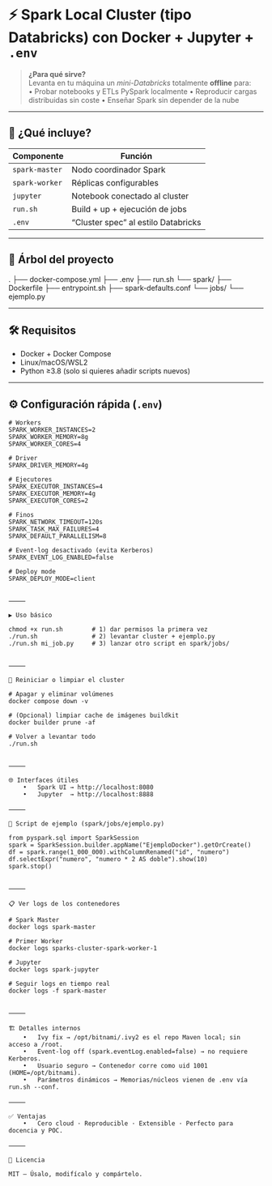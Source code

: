 # ⚡ Spark Local Cluster (tipo Databricks) con Docker + Jupyter + `.env`
> **¿Para qué sirve?**  
> Levanta en tu máquina un _mini-Databricks_ totalmente **offline** para:  
> • Probar notebooks y ETLs PySpark localmente • Reproducir cargas distribuidas sin coste • Enseñar Spark sin depender de la nube

---

## 🚀 ¿Qué incluye?
| Componente | Función |
|------------|---------|
| `spark-master` | Nodo coordinador Spark |
| `spark-worker` | Réplicas configurables |
| `jupyter` | Notebook conectado al cluster |
| `run.sh` | Build + up + ejecución de jobs |
| `.env` | “Cluster spec” al estilo Databricks |

---

## 📂 Árbol del proyecto

.
├── docker-compose.yml
├── .env
├── run.sh
└── spark/
    ├── Dockerfile
    ├── entrypoint.sh
    ├── spark-defaults.conf
    └── jobs/
        └── ejemplo.py

---

## 🛠️ Requisitos
* Docker + Docker Compose  
* Linux/macOS/WSL2  
* Python ≥3.8 (solo si quieres añadir scripts nuevos)

---

## ⚙️ Configuración rápida (`.env`)
```env
# Workers
SPARK_WORKER_INSTANCES=2
SPARK_WORKER_MEMORY=8g
SPARK_WORKER_CORES=4

# Driver
SPARK_DRIVER_MEMORY=4g

# Ejecutores
SPARK_EXECUTOR_INSTANCES=4
SPARK_EXECUTOR_MEMORY=4g
SPARK_EXECUTOR_CORES=2

# Finos
SPARK_NETWORK_TIMEOUT=120s
SPARK_TASK_MAX_FAILURES=4
SPARK_DEFAULT_PARALLELISM=8

# Event-log desactivado (evita Kerberos)
SPARK_EVENT_LOG_ENABLED=false

# Deploy mode
SPARK_DEPLOY_MODE=client


⸻

▶️ Uso básico

chmod +x run.sh        # 1) dar permisos la primera vez
./run.sh               # 2) levantar cluster + ejemplo.py
./run.sh mi_job.py     # 3) lanzar otro script en spark/jobs/


⸻

🔄 Reiniciar o limpiar el cluster

# Apagar y eliminar volúmenes
docker compose down -v

# (Opcional) limpiar cache de imágenes buildkit
docker builder prune -af

# Volver a levantar todo
./run.sh


⸻

🌐 Interfaces útiles
	•	Spark UI → http://localhost:8080
	•	Jupyter  → http://localhost:8888

⸻

🧪 Script de ejemplo (spark/jobs/ejemplo.py)

from pyspark.sql import SparkSession
spark = SparkSession.builder.appName("EjemploDocker").getOrCreate()
df = spark.range(1_000_000).withColumnRenamed("id", "numero")
df.selectExpr("numero", "numero * 2 AS doble").show(10)
spark.stop()


⸻

📋 Ver logs de los contenedores

# Spark Master
docker logs spark-master

# Primer Worker
docker logs sparks-cluster-spark-worker-1

# Jupyter
docker logs spark-jupyter

# Seguir logs en tiempo real
docker logs -f spark-master


⸻

🏗️ Detalles internos
	•	Ivy fix → /opt/bitnami/.ivy2 es el repo Maven local; sin acceso a /root.
	•	Event-log off (spark.eventLog.enabled=false) → no requiere Kerberos.
	•	Usuario seguro → Contenedor corre como uid 1001 (HOME=/opt/bitnami).
	•	Parámetros dinámicos → Memorias/núcleos vienen de .env vía run.sh --conf.

⸻

✅ Ventajas
	•	Cero cloud · Reproducible · Extensible · Perfecto para docencia y POC.

⸻

📜 Licencia

MIT – Úsalo, modifícalo y compártelo.
